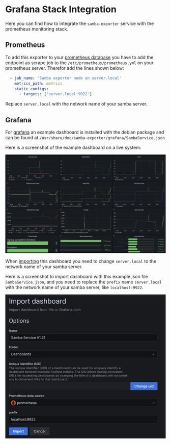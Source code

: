 # Grafana Stack Integration

Here you can find how to integrate the `samba-exporter` service with the prometheus monitoring stack.

## Prometheus

To add this exporter to your [prometheus database](https://prometheus.io/) you have to add the endpoint as scrape job to the `/etc/prometheus/prometheus.yml` on your prometheus server. Therefor add the lines shown below:

```yaml
  - job_name: 'Samba exporter node on server.local'
    metrics_path: metrics
    static_configs:
      - targets: ['server.local:9922']
```

Replace `server.local` with the network name of your samba server.

## Grafana

For [grafana](https://grafana.com) an example dashboard is installed with the debian package and can be found at `/usr/share/doc/samba-exporter/grafana/SambaService.json`

Here is a screenshot of the example dashboard on a live system:

![Screenshot of dashboard for the samba service](./../assets/Samba-Dashboard.png)

When [importing](https://grafana.com/docs/grafana/latest/dashboards/export-import/#import-dashboard) this dashboard you need to change `server.local` to the network name of your samba server.

Here is a screenshot to import dashboard with this example json file `SambaService.json`, and you need to replace the `prefix` name `server.local` with the network name of your samba server, like `localhost:9922`.

![Screenshot from impprting the example dashboard to Grafana](./../assets/import_dashboard_with_json.png)
